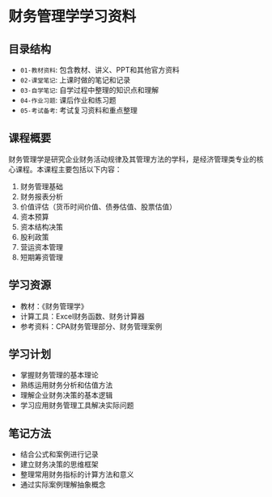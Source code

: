 # 财务管理学学习资料

## 目录结构
- `01-教材资料`: 包含教材、讲义、PPT和其他官方资料
- `02-课堂笔记`: 上课时做的笔记和记录
- `03-自学笔记`: 自学过程中整理的知识点和理解
- `04-作业习题`: 课后作业和练习题
- `05-考试备考`: 考试复习资料和重点整理

## 课程概要
财务管理学是研究企业财务活动规律及其管理方法的学科，是经济管理类专业的核心课程。本课程主要包括以下内容：

1. 财务管理基础
2. 财务报表分析
3. 价值评估（货币时间价值、债券估值、股票估值）
4. 资本预算
5. 资本结构决策
6. 股利政策
7. 营运资本管理
8. 短期筹资管理

## 学习资源
- 教材：《财务管理学》
- 计算工具：Excel财务函数、财务计算器
- 参考资料：CPA财务管理部分、财务管理案例

## 学习计划
- 掌握财务管理的基本理论
- 熟练运用财务分析和估值方法
- 理解企业财务决策的基本逻辑
- 学习应用财务管理工具解决实际问题

## 笔记方法
- 结合公式和案例进行记录
- 建立财务决策的思维框架
- 整理常用财务指标的计算方法和意义
- 通过实际案例理解抽象概念
